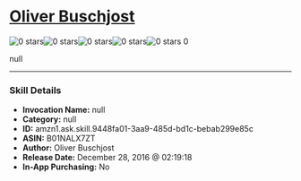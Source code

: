 # [Oliver Buschjost](http://alexa.amazon.com/#skills/amzn1.ask.skill.9448fa01-3aa9-485d-bd1c-bebab299e85c)
![0 stars](../../images/ic_star_border_black_18dp_1x.png)![0 stars](../../images/ic_star_border_black_18dp_1x.png)![0 stars](../../images/ic_star_border_black_18dp_1x.png)![0 stars](../../images/ic_star_border_black_18dp_1x.png)![0 stars](../../images/ic_star_border_black_18dp_1x.png) 0

null

***

### Skill Details

* **Invocation Name:** null
* **Category:** null
* **ID:** amzn1.ask.skill.9448fa01-3aa9-485d-bd1c-bebab299e85c
* **ASIN:** B01NALX7ZT
* **Author:** Oliver Buschjost
* **Release Date:** December 28, 2016 @ 02:19:18
* **In-App Purchasing:** No
